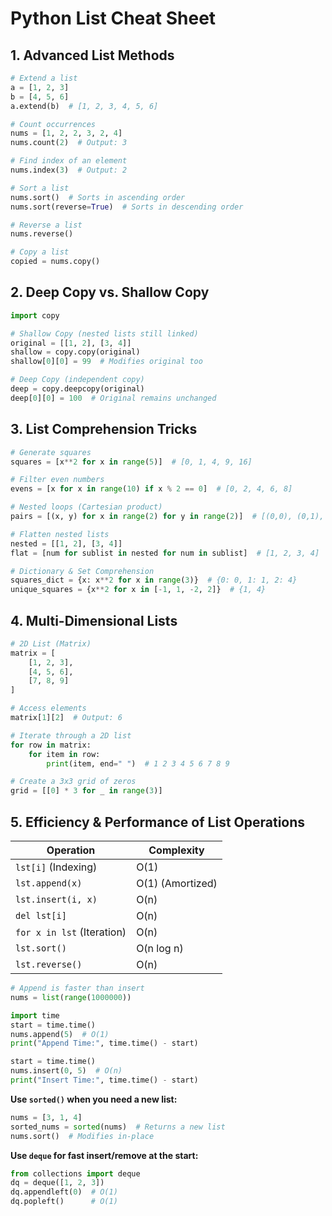 # Python List Cheat Sheet

## 1. Advanced List Methods
```python
# Extend a list
a = [1, 2, 3]
b = [4, 5, 6]
a.extend(b)  # [1, 2, 3, 4, 5, 6]

# Count occurrences
nums = [1, 2, 2, 3, 2, 4]
nums.count(2)  # Output: 3

# Find index of an element
nums.index(3)  # Output: 2

# Sort a list
nums.sort()  # Sorts in ascending order
nums.sort(reverse=True)  # Sorts in descending order

# Reverse a list
nums.reverse()

# Copy a list
copied = nums.copy()
```

## 2. Deep Copy vs. Shallow Copy
```python
import copy

# Shallow Copy (nested lists still linked)
original = [[1, 2], [3, 4]]
shallow = copy.copy(original)
shallow[0][0] = 99  # Modifies original too

# Deep Copy (independent copy)
deep = copy.deepcopy(original)
deep[0][0] = 100  # Original remains unchanged
```

## 3. List Comprehension Tricks
```python
# Generate squares
squares = [x**2 for x in range(5)]  # [0, 1, 4, 9, 16]

# Filter even numbers
evens = [x for x in range(10) if x % 2 == 0]  # [0, 2, 4, 6, 8]

# Nested loops (Cartesian product)
pairs = [(x, y) for x in range(2) for y in range(2)]  # [(0,0), (0,1), (1,0), (1,1)]

# Flatten nested lists
nested = [[1, 2], [3, 4]]
flat = [num for sublist in nested for num in sublist]  # [1, 2, 3, 4]

# Dictionary & Set Comprehension
squares_dict = {x: x**2 for x in range(3)}  # {0: 0, 1: 1, 2: 4}
unique_squares = {x**2 for x in [-1, 1, -2, 2]}  # {1, 4}
```

## 4. Multi-Dimensional Lists
```python
# 2D List (Matrix)
matrix = [
    [1, 2, 3],
    [4, 5, 6],
    [7, 8, 9]
]

# Access elements
matrix[1][2]  # Output: 6

# Iterate through a 2D list
for row in matrix:
    for item in row:
        print(item, end=" ")  # 1 2 3 4 5 6 7 8 9

# Create a 3x3 grid of zeros
grid = [[0] * 3 for _ in range(3)]
```

## 5. Efficiency & Performance of List Operations

| Operation           | Complexity |
|---------------------|------------|
| `lst[i]` (Indexing) | O(1) |
| `lst.append(x)` | O(1) (Amortized) |
| `lst.insert(i, x)` | O(n) |
| `del lst[i]` | O(n) |
| `for x in lst` (Iteration) | O(n) |
| `lst.sort()` | O(n log n) |
| `lst.reverse()` | O(n) |

```python
# Append is faster than insert
nums = list(range(1000000))

import time
start = time.time()
nums.append(5)  # O(1)
print("Append Time:", time.time() - start)

start = time.time()
nums.insert(0, 5)  # O(n)
print("Insert Time:", time.time() - start)
```

**Use `sorted()` when you need a new list:**  
```python
nums = [3, 1, 4]
sorted_nums = sorted(nums)  # Returns a new list
nums.sort()  # Modifies in-place
```

**Use `deque` for fast insert/remove at the start:**  
```python
from collections import deque
dq = deque([1, 2, 3])
dq.appendleft(0)  # O(1)
dq.popleft()      # O(1)
```


